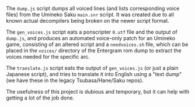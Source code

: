 The `dump.js` script dumps all voiced lines (and lists corresponding voice files) from the Umineko Saku `main.snr` script.
It was created due to all known actual decompilers being broken on the newer script format.

The `gen_voices.js` script eats a ponscripter `0.utf` file and the output of `dump.js`, and produces an automated voice-only patch for an Umineko game, consisting of an altered script and a `needvoices.sh` file, which can be placed in the `voices/` directory of the Entergram rom dump to extract the voices needed for the specific arc.

The `translate.js` script eats the output of `gen_voices.js` (or just a plain Japanese script), and tries to translate it into English using a "text dump" (we have these in the legacy Tsubasa/Hane/Saku repos).

The usefulness of this project is dubious and temporary, but it can help with getting a lot of the job done.
